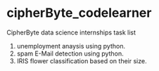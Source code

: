# cipherByte_codelearner
CipherByte data science internships task list
1) unemployment anaysis using python.
2) spam E-Mail detection using python.
3) IRIS flower classification based on their size.

